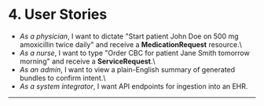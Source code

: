 # 4. User Stories

-   *As a physician*, I want to dictate "Start patient John Doe on 500
    mg amoxicillin twice daily" and receive a **MedicationRequest**
    resource.\
-   *As a nurse*, I want to type "Order CBC for patient Jane Smith
    tomorrow morning" and receive a **ServiceRequest**.\
-   *As an admin*, I want to view a plain-English summary of generated
    bundles to confirm intent.\
-   *As a system integrator*, I want API endpoints for ingestion into an
    EHR.

------------------------------------------------------------------------

